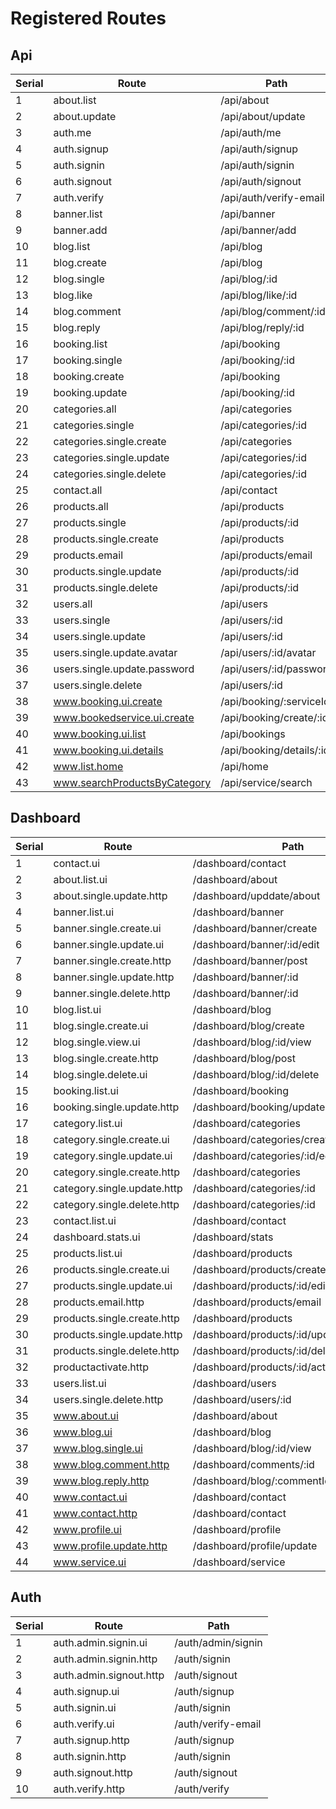 # Registered Routes

## Api

| Serial | Route | Path |
| ------ | ----- | ---- |
| 1 | about.list | /api/about |
| 2 | about.update | /api/about/update |
| 3 | auth.me | /api/auth/me |
| 4 | auth.signup | /api/auth/signup |
| 5 | auth.signin | /api/auth/signin |
| 6 | auth.signout | /api/auth/signout |
| 7 | auth.verify | /api/auth/verify-email |
| 8 | banner.list | /api/banner |
| 9 | banner.add | /api/banner/add |
| 10 | blog.list | /api/blog |
| 11 | blog.create | /api/blog |
| 12 | blog.single | /api/blog/:id |
| 13 | blog.like | /api/blog/like/:id |
| 14 | blog.comment | /api/blog/comment/:id |
| 15 | blog.reply | /api/blog/reply/:id |
| 16 | booking.list | /api/booking |
| 17 | booking.single | /api/booking/:id |
| 18 | booking.create | /api/booking |
| 19 | booking.update | /api/booking/:id |
| 20 | categories.all | /api/categories |
| 21 | categories.single | /api/categories/:id |
| 22 | categories.single.create | /api/categories |
| 23 | categories.single.update | /api/categories/:id |
| 24 | categories.single.delete | /api/categories/:id |
| 25 | contact.all | /api/contact |
| 26 | products.all | /api/products |
| 27 | products.single | /api/products/:id |
| 28 | products.single.create | /api/products |
| 29 | products.email | /api/products/email |
| 30 | products.single.update | /api/products/:id |
| 31 | products.single.delete | /api/products/:id |
| 32 | users.all | /api/users |
| 33 | users.single | /api/users/:id |
| 34 | users.single.update | /api/users/:id |
| 35 | users.single.update.avatar | /api/users/:id/avatar |
| 36 | users.single.update.password | /api/users/:id/password |
| 37 | users.single.delete | /api/users/:id |
| 38 | www.booking.ui.create | /api/booking/:serviceId |
| 39 | www.bookedservice.ui.create | /api/booking/create/:id |
| 40 | www.booking.ui.list | /api/bookings |
| 41 | www.booking.ui.details | /api/booking/details/:id |
| 42 | www.list.home | /api/home |
| 43 | www.searchProductsByCategory | /api/service/search |

## Dashboard

| Serial | Route | Path |
| ------ | ----- | ---- |
| 1 | contact.ui | /dashboard/contact |
| 2 | about.list.ui | /dashboard/about |
| 3 | about.single.update.http | /dashboard/upddate/about |
| 4 | banner.list.ui | /dashboard/banner |
| 5 | banner.single.create.ui | /dashboard/banner/create |
| 6 | banner.single.update.ui | /dashboard/banner/:id/edit |
| 7 | banner.single.create.http | /dashboard/banner/post |
| 8 | banner.single.update.http | /dashboard/banner/:id |
| 9 | banner.single.delete.http | /dashboard/banner/:id |
| 10 | blog.list.ui | /dashboard/blog |
| 11 | blog.single.create.ui | /dashboard/blog/create |
| 12 | blog.single.view.ui | /dashboard/blog/:id/view |
| 13 | blog.single.create.http | /dashboard/blog/post |
| 14 | blog.single.delete.ui | /dashboard/blog/:id/delete |
| 15 | booking.list.ui | /dashboard/booking |
| 16 | booking.single.update.http | /dashboard/booking/update-status/:id |
| 17 | category.list.ui | /dashboard/categories |
| 18 | category.single.create.ui | /dashboard/categories/create |
| 19 | category.single.update.ui | /dashboard/categories/:id/edit |
| 20 | category.single.create.http | /dashboard/categories |
| 21 | category.single.update.http | /dashboard/categories/:id |
| 22 | category.single.delete.http | /dashboard/categories/:id |
| 23 | contact.list.ui | /dashboard/contact |
| 24 | dashboard.stats.ui | /dashboard/stats |
| 25 | products.list.ui | /dashboard/products |
| 26 | products.single.create.ui | /dashboard/products/create |
| 27 | products.single.update.ui | /dashboard/products/:id/edit |
| 28 | products.email.http | /dashboard/products/email |
| 29 | products.single.create.http | /dashboard/products |
| 30 | products.single.update.http | /dashboard/products/:id/update |
| 31 | products.single.delete.http | /dashboard/products/:id/delete |
| 32 | productactivate.http | /dashboard/products/:id/activate |
| 33 | users.list.ui | /dashboard/users |
| 34 | users.single.delete.http | /dashboard/users/:id |
| 35 | www.about.ui | /dashboard/about |
| 36 | www.blog.ui | /dashboard/blog |
| 37 | www.blog.single.ui | /dashboard/blog/:id/view |
| 38 | www.blog.comment.http | /dashboard/comments/:id |
| 39 | www.blog.reply.http | /dashboard/blog/:commentId/reply/:blogId |
| 40 | www.contact.ui | /dashboard/contact |
| 41 | www.contact.http | /dashboard/contact |
| 42 | www.profile.ui | /dashboard/profile |
| 43 | www.profile.update.http | /dashboard/profile/update |
| 44 | www.service.ui | /dashboard/service |

## Auth

| Serial | Route | Path |
| ------ | ----- | ---- |
| 1 | auth.admin.signin.ui | /auth/admin/signin |
| 2 | auth.admin.signin.http | /auth/signin |
| 3 | auth.admin.signout.http | /auth/signout |
| 4 | auth.signup.ui | /auth/signup |
| 5 | auth.signin.ui | /auth/signin |
| 6 | auth.verify.ui | /auth/verify-email |
| 7 | auth.signup.http | /auth/signup |
| 8 | auth.signin.http | /auth/signin |
| 9 | auth.signout.http | /auth/signout |
| 10 | auth.verify.http | /auth/verify |

